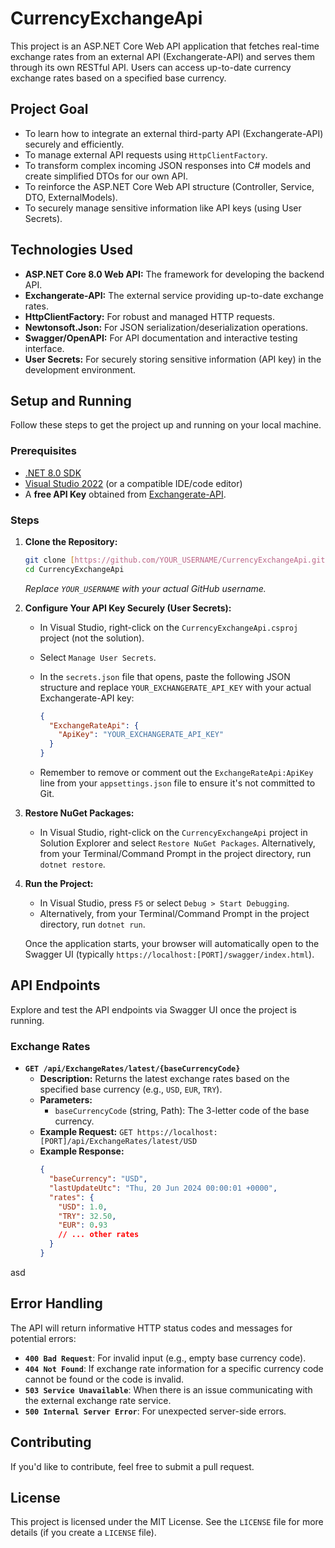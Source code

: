 # CurrencyExchangeApi

This project is an ASP.NET Core Web API application that fetches real-time exchange rates from an external API (Exchangerate-API) and serves them through its own RESTful API. Users can access up-to-date currency exchange rates based on a specified base currency.

## Project Goal

* To learn how to integrate an external third-party API (Exchangerate-API) securely and efficiently.
* To manage external API requests using `HttpClientFactory`.
* To transform complex incoming JSON responses into C# models and create simplified DTOs for our own API.
* To reinforce the ASP.NET Core Web API structure (Controller, Service, DTO, ExternalModels).
* To securely manage sensitive information like API keys (using User Secrets).

## Technologies Used

* **ASP.NET Core 8.0 Web API:** The framework for developing the backend API.
* **Exchangerate-API:** The external service providing up-to-date exchange rates.
* **HttpClientFactory:** For robust and managed HTTP requests.
* **Newtonsoft.Json:** For JSON serialization/deserialization operations.
* **Swagger/OpenAPI:** For API documentation and interactive testing interface.
* **User Secrets:** For securely storing sensitive information (API key) in the development environment.

## Setup and Running

Follow these steps to get the project up and running on your local machine.

### Prerequisites

* [.NET 8.0 SDK](https://dotnet.microsoft.com/download/dotnet/8.0)
* [Visual Studio 2022](https://visualstudio.microsoft.com/vs/community/) (or a compatible IDE/code editor)
* A **free API Key** obtained from [Exchangerate-API](https://www.exchangerate-api.com/).

### Steps

1.  **Clone the Repository:**
    ```bash
    git clone [https://github.com/YOUR_USERNAME/CurrencyExchangeApi.git](https://github.com/YOUR_USERNAME/CurrencyExchangeApi.git)
    cd CurrencyExchangeApi
    ```
    *Replace `YOUR_USERNAME` with your actual GitHub username.*

2.  **Configure Your API Key Securely (User Secrets):**
    * In Visual Studio, right-click on the `CurrencyExchangeApi.csproj` project (not the solution).
    * Select `Manage User Secrets`.
    * In the `secrets.json` file that opens, paste the following JSON structure and replace `YOUR_EXCHANGERATE_API_KEY` with your actual Exchangerate-API key:

        ```json
        {
          "ExchangeRateApi": {
            "ApiKey": "YOUR_EXCHANGERATE_API_KEY"
          }
        }
        ```
    * Remember to remove or comment out the `ExchangeRateApi:ApiKey` line from your `appsettings.json` file to ensure it's not committed to Git.

3.  **Restore NuGet Packages:**
    * In Visual Studio, right-click on the `CurrencyExchangeApi` project in Solution Explorer and select `Restore NuGet Packages`. Alternatively, from your Terminal/Command Prompt in the project directory, run `dotnet restore`.

4.  **Run the Project:**
    * In Visual Studio, press `F5` or select `Debug > Start Debugging`.
    * Alternatively, from your Terminal/Command Prompt in the project directory, run `dotnet run`.

    Once the application starts, your browser will automatically open to the Swagger UI (typically `https://localhost:[PORT]/swagger/index.html`).

## API Endpoints

Explore and test the API endpoints via Swagger UI once the project is running.

### Exchange Rates

* **`GET /api/ExchangeRates/latest/{baseCurrencyCode}`**
    * **Description:** Returns the latest exchange rates based on the specified base currency (e.g., `USD`, `EUR`, `TRY`).
    * **Parameters:**
        * `baseCurrencyCode` (string, Path): The 3-letter code of the base currency.
    * **Example Request:** `GET https://localhost:[PORT]/api/ExchangeRates/latest/USD`
    * **Example Response:**
        ```json
        {
          "baseCurrency": "USD",
          "lastUpdateUtc": "Thu, 20 Jun 2024 00:00:01 +0000",
          "rates": {
            "USD": 1.0,
            "TRY": 32.50,
            "EUR": 0.93
            // ... other rates
          }
        }
        ```
asd
## Error Handling

The API will return informative HTTP status codes and messages for potential errors:

* **`400 Bad Request`**: For invalid input (e.g., empty base currency code).
* **`404 Not Found`**: If exchange rate information for a specific currency code cannot be found or the code is invalid.
* **`503 Service Unavailable`**: When there is an issue communicating with the external exchange rate service.
* **`500 Internal Server Error`**: For unexpected server-side errors.

## Contributing

If you'd like to contribute, feel free to submit a pull request.

## License

This project is licensed under the MIT License. See the `LICENSE` file for more details (if you create a `LICENSE` file).
